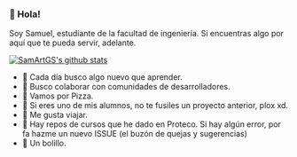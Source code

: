 ### 🐶 Hola!

Soy Samuel, estudiante de la facultad de ingeniería. Si encuentras algo por aquí que te pueda servir, adelante.

[![SamArtGS's github stats](https://github-readme-stats.vercel.app/api?username=samartgs&show_icons=true&count_private=true&show_icons=true&include_all_commits=true)](https://github.com/anuraghazra/github-readme-stats)


- 🔭 Cada día busco algo nuevo que aprender.
- 👀 Busco colaborar con comunidades de desarrolladores.
- 🍕 Vamos por Pizza.
- 🤡  Si eres uno de mis alumnos, no te fusiles un proyecto anterior, plox xd. 
- 🚗 Me gusta viajar.
- 👀 Hay repos de cursos que he dado en Proteco. Si hay algún error, por fa hazme un nuevo ISSUE (el buzón de quejas y sugerencias)
- 🥖 Un bolillo.


